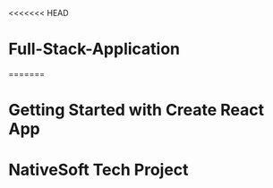 <<<<<<< HEAD
# Full-Stack-Application
=======
# Getting Started with Create React App

<h1>NativeSoft Tech Project</h1>


